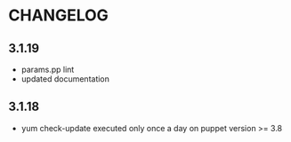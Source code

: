 # CHANGELOG

## 3.1.19

* params.pp lint
* updated documentation

## 3.1.18

* yum check-update executed only once a day on puppet version >= 3.8
